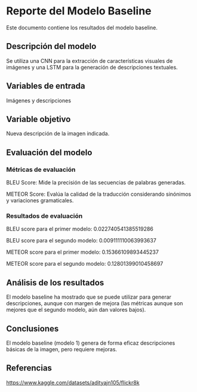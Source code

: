 # Reporte del Modelo Baseline

Este documento contiene los resultados del modelo baseline.

## Descripción del modelo

Se utiliza una CNN para la extracción de características visuales de imágenes y una LSTM para la generación de descripciones textuales.

## Variables de entrada

Imágenes y descripciones

## Variable objetivo

Nueva descripción de la imagen indicada.

## Evaluación del modelo

### Métricas de evaluación

BLEU Score: Mide la precisión de las secuencias de palabras generadas.

METEOR Score: Evalúa la calidad de la traducción considerando sinónimos y variaciones gramaticales.

### Resultados de evaluación

BLEU score para el primer modelo: 0.022740541385519286

BLEU score para el segundo modelo: 0.009111110063993637


METEOR score para el primer modelo: 0.15366109893445237

METEOR score para el segundo modelo: 0.12801399010458697

## Análisis de los resultados

El modelo baseline ha mostrado que se puede utilizar para generar descripciones, aunque con margen de mejora (las métricas aunque son mejores que el segundo modelo, aún dan valores bajos).

## Conclusiones

El modelo baseline (modelo 1) genera de forma eficaz descripciones básicas de la imagen, pero requiere mejoras.

## Referencias

https://www.kaggle.com/datasets/adityajn105/flickr8k
